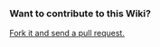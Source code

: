 ### Want to contribute to this Wiki?

[Fork it and send a pull request.](https://github.com/TheSuperHackers/GeneralsWiki.git)
